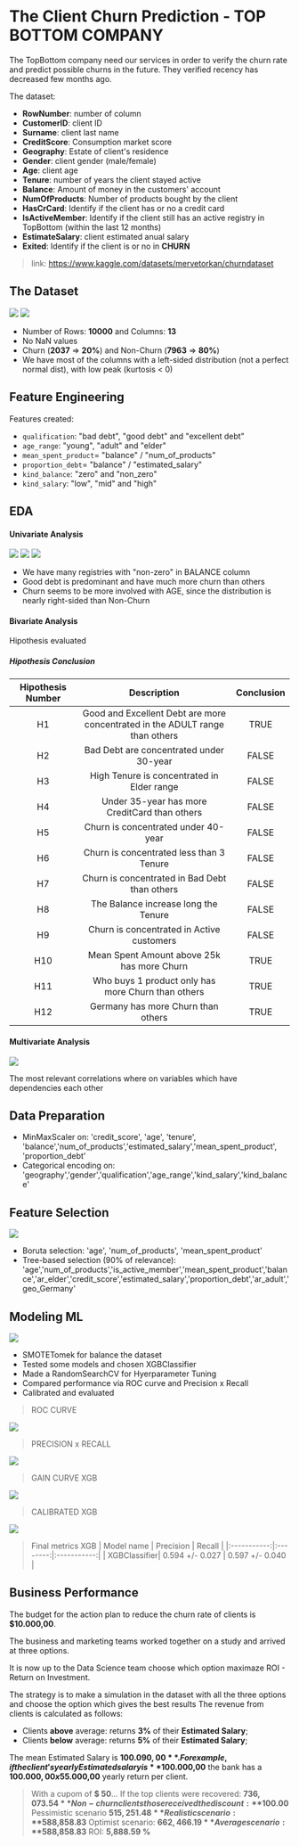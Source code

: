 # The Client Churn Prediction - TOP BOTTOM COMPANY

The TopBottom company need our services in order to verify the churn rate and predict possible churns in the future. They verified recency has decreased few months ago.

The dataset:
- **RowNumber**: number of column
- **CustomerID**: client ID
- **Surname**: client last name
- **CreditScore**: Consumption market score
- **Geography**: Estate of client's residence
- **Gender**: client gender (male/female)
- **Age**: client age
- **Tenure**: number of years the client stayed active
- **Balance**: Amount of money in the customers' account
- **NumOfProducts**: Number of products bought by the client
- **HasCrCard**: Identify if the client has or no a credit card
- **IsActiveMember**: Identify if the client still has an active registry in TopBottom (within the last 12 months)
- **EstimateSalary**: client estimated anual salary
- **Exited**: Identify if the client is or no in **CHURN**

> link: https://www.kaggle.com/datasets/mervetorkan/churndataset

## The Dataset
![](img/dataset.PNG)
![](img/preview_analysis.PNG)

- Number of Rows: **10000** and Columns: **13**
- No NaN values
- Churn (**2037** => **20%**) and Non-Churn (**7963** => **80%**)
- We have most of the columns with a left-sided distribution (not a perfect normal dist), with low peak (kurtosis < 0)

## Feature Engineering

Features created:
- `qualification`: "bad debt", "good debt" and "excellent debt"
- `age_range`: "young", "adult" and "elder"
- `mean_spent_product`= "balance" / "num_of_products"
- `proportion_debt`= "balance" / "estimated_salary"
- `kind_balance`: "zero" and "non_zero"
- `kind_salary`: "low", "mid" and "high"

## EDA
#### Univariate Analysis
![](img/univariate_analysis.PNG)
![](img/univariate_analysis2.PNG)
![](img/univariate_analysis3.PNG)
- We have many registries with "non-zero" in BALANCE column
- Good debt is predominant and have much more churn than others
- Churn seems to be more involved with AGE, since the distribution is nearly right-sided than Non-Churn

#### Bivariate Analysis

Hipothesis evaluated
##### Hipothesis Conclusion

| Hipothesis Number | Description | Conclusion |
|:----------------:|:------------:|:-----------:|
|  H1 | Good and Excellent Debt are more concentrated in the ADULT range than others | TRUE |
| H2 | Bad Debt are concentrated under 30-year |  FALSE |
|  H3 | High Tenure is concentrated in Elder range |  FALSE |
|  H4 | Under 35-year has more CreditCard than others |  FALSE |
| H5 | Churn is concentrated under 40-year |  FALSE |
|  H6 | Churn is concentrated less than 3 Tenure |  FALSE |
|  H7 | Churn is concentrated in Bad Debt than others |  FALSE |
|  H8 | The Balance increase long the Tenure |  FALSE |
| H9 | Churn is concentrated in Active customers |  FALSE |
| H10 | Mean Spent Amount above 25k has more Churn |  TRUE |
| H11 | Who buys 1 product only has more Churn than others |  TRUE |
| H12 | Germany has more Churn than others | TRUE |

#### Multivariate Analysis
![](img/multivariate_analysis.PNG)

The most relevant correlations where on variables which have dependencies each other


## Data Preparation
- MinMaxScaler on: 'credit_score', 'age', 'tenure', 'balance','num_of_products','estimated_salary','mean_spent_product', 'proportion_debt'
- Categorical encoding on: 'geography','gender','qualification','age_range','kind_salary','kind_balance'


## Feature Selection
![](img/feature_importance.PNG)
- Boruta selection: 'age', 'num_of_products', 'mean_spent_product'
- Tree-based selection (90% of relevance): 'age','num_of_products','is_active_member','mean_spent_product','balance','ar_elder','credit_score','estimated_salary','proportion_debt','ar_adult','geo_Germany'

## Modeling ML
![](img/model_compared.PNG)
- SMOTETomek for balance the dataset
- Tested some models and chosen XGBClassifier
- Made a RandomSearchCV for Hyerparameter Tuning
- Compared performance via ROC curve and Precision x Recall
- Calibrated and evaluated

> ROC CURVE

![](img/roc_curve.PNG)


> PRECISION x RECALL

![](img/precision_recall.PNG)

> GAIN CURVE XGB

![](img/gain_curve_xgb.PNG)

> CALIBRATED XGB

![](img/calibration_curve.PNG)

> Final metrics XGB
| Model name | Precision | Recall |
|:-----------:|:--------:|:-----------:|
| XGBClassifier| 0.594 +/- 0.027 | 0.597 +/- 0.040 |



## Business Performance
The budget for the action plan to reduce the churn rate of clients is **$10.000,00**. 

The business and marketing teams worked together on a study and arrived at three options. 

It is now up to the Data Science team choose which option maximaze ROI - Return on Investment.

The strategy is to make a simulation in the dataset with all the three options and choose the option which gives the best results The revenue from clients is calculated as follows:
- Clients **above** average: returns **3%** of their **Estimated Salary**;
- Clients **below** average: returns **5%** of their **Estimated Salary**;

The mean Estimated Salary is **$100.090,00**. For example, if the client's yearly Estimated salary is **$100.000,00** the bank has a **$100.000,00 x 5%** = **$5.000,00** yearly return per client.


> With a cupom of **$ 50**...
> If the top clients were recovered: **$736,073.54**
> Non-churn clients those received the discount: **$100.00**
> Pessimistic scenario **$515,251.48**
> Realistic scenario: **$588,858.83**
> Optimist scenario: **$662,466.19**
> Average scenario: **$588,858.83**
> ROI: **5,888.59 %**
